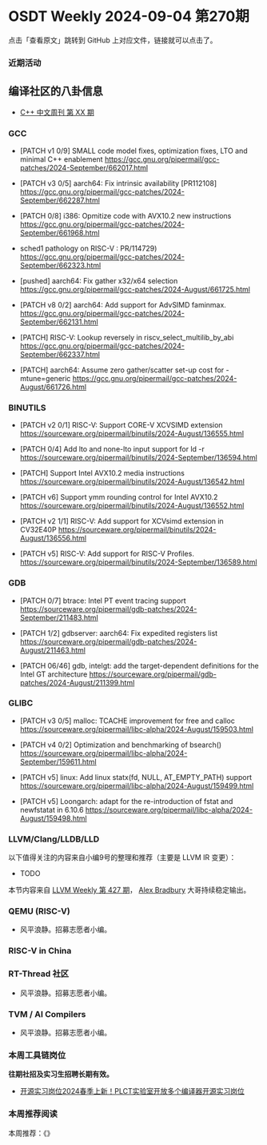 # OSDT Weekly 2024-09-04 第270期

点击「查看原文」跳转到 GitHub 上对应文件，链接就可以点击了。

### 近期活动

## 编译社区的八卦信息

- [C++ 中文周刊 第 XX 期]()

### GCC

- [PATCH v1 0/9] SMALL code model fixes, optimization fixes, LTO and minimal C++ enablement
  https://gcc.gnu.org/pipermail/gcc-patches/2024-September/662017.html

- [PATCH v3 0/5] aarch64: Fix intrinsic availability [PR112108]
  https://gcc.gnu.org/pipermail/gcc-patches/2024-September/662287.html

- [PATCH 0/8] i386: Opmitize code with AVX10.2 new instructions
  https://gcc.gnu.org/pipermail/gcc-patches/2024-September/661968.html

-  sched1 pathology on RISC-V : PR/114729)
  https://gcc.gnu.org/pipermail/gcc-patches/2024-September/662323.html

- [pushed] aarch64: Fix gather x32/x64 selection
  https://gcc.gnu.org/pipermail/gcc-patches/2024-August/661725.html

- [PATCH v8 0/2] aarch64: Add support for AdvSIMD faminmax.
  https://gcc.gnu.org/pipermail/gcc-patches/2024-September/662131.html

- [PATCH] RISC-V: Lookup reversely in riscv_select_multilib_by_abi
  https://gcc.gnu.org/pipermail/gcc-patches/2024-September/662337.html

- [PATCH] aarch64: Assume zero gather/scatter set-up cost for -mtune=generic
  https://gcc.gnu.org/pipermail/gcc-patches/2024-August/661726.html

### BINUTILS

- [PATCH v2 0/1] RISC-V: Support CORE-V XCVSIMD extension
  https://sourceware.org/pipermail/binutils/2024-August/136555.html

- [PATCH 0/4] Add lto and none-lto input support for ld -r
  https://sourceware.org/pipermail/binutils/2024-September/136594.html

- [PATCH] Support Intel AVX10.2 media instructions
  https://sourceware.org/pipermail/binutils/2024-August/136542.html

- [PATCH v6] Support ymm rounding control for Intel AVX10.2
  https://sourceware.org/pipermail/binutils/2024-August/136552.html

- [PATCH v2 1/1] RISC-V: Add support for XCVsimd extension in CV32E40P
  https://sourceware.org/pipermail/binutils/2024-August/136556.html

- [PATCH v5] RISC-V: Add support for RISC-V Profiles.
  https://sourceware.org/pipermail/binutils/2024-September/136589.html

### GDB

- [PATCH 0/7] btrace: Intel PT event tracing support
  https://sourceware.org/pipermail/gdb-patches/2024-September/211483.html

- [PATCH 1/2] gdbserver: aarch64: Fix expedited registers list
  https://sourceware.org/pipermail/gdb-patches/2024-August/211463.html

- [PATCH 06/46] gdb, intelgt: add the target-dependent definitions for the Intel GT architecture
  https://sourceware.org/pipermail/gdb-patches/2024-August/211399.html

### GLIBC

- [PATCH v3 0/5] malloc: TCACHE improvement for free and calloc
  https://sourceware.org/pipermail/libc-alpha/2024-August/159503.html

- [PATCH v4 0/2] Optimization and benchmarking of bsearch()
  https://sourceware.org/pipermail/libc-alpha/2024-September/159611.html

- [PATCH v5] linux: Add linux statx(fd, NULL, AT_EMPTY_PATH) support
  https://sourceware.org/pipermail/libc-alpha/2024-August/159499.html

- [PATCH v5] Loongarch: adapt for the re-introduction of fstat and newfstatat in 6.10.6
  https://sourceware.org/pipermail/libc-alpha/2024-August/159498.html

### LLVM/Clang/LLDB/LLD


以下值得关注的内容来自小编9号的整理和推荐（主要是 LLVM IR 变更）：

- TODO

本节内容来自 [LLVM Weekly 第 427 期](http://llvmweekly.org/issue/427)，
[Alex Bradbury](https://www.linkedin.com/in/alex-bradbury/) 大哥持续稳定输出。

### QEMU (RISC-V)

- 风平浪静。招募志愿者小编。

### RISC-V in China

### RT-Thread 社区

- 风平浪静。招募志愿者小编。

### TVM / AI Compilers

- 风平浪静。招募志愿者小编。

### 本周工具链岗位

**往期社招及实习生招聘长期有效。**

- [开源实习岗位2024春季上新！PLCT实验室开放多个编译器开源实习岗位](https://mp.weixin.qq.com/s/D-l7hE2S-21NCAZsVqPzMA)

### 本周推荐阅读

本周推荐：《》
